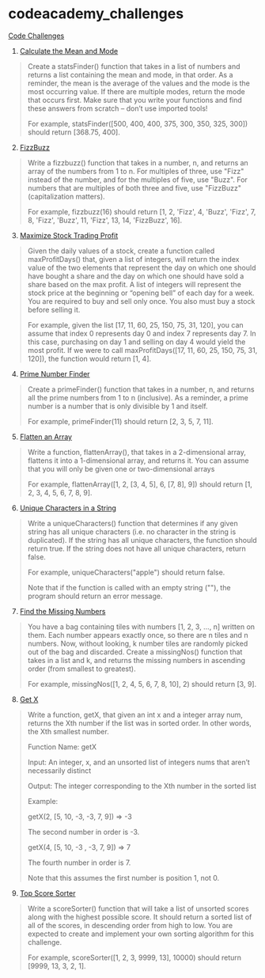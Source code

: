 # codeacademy_challenges

[Code Challenges](https://www.codecademy.com/code-challenges)


1. [Calculate the Mean and Mode](https://github.com/EreminD/codeacademy_challenges/blob/main/CalculateTheMeanAndMode.js)
> Create a statsFinder() function that takes in a list of numbers and returns a list containing the mean and mode, in that order. As a reminder, the mean is the average of the values and the mode is the most occurring value. If there are multiple modes, return the mode that occurs first. Make sure that you write your functions and find these answers from scratch – don’t use imported tools!
> 
> For example, statsFinder([500, 400, 400, 375, 300, 350, 325, 300]) should return [368.75, 400].
2. [FizzBuzz](https://github.com/EreminD/codeacademy_challenges/blob/main/FizzBuzz.js)
> Write a fizzbuzz() function that takes in a number, n, and returns an array of the numbers from 1 to n. For multiples of three, use "Fizz" instead of the number, and for the multiples of five, use "Buzz". For numbers that are multiples of both three and five, use "FizzBuzz" (capitalization matters).
> 
> For example, fizzbuzz(16) should return [1, 2, 'Fizz', 4, 'Buzz', 'Fizz', 7, 8, 'Fizz', 'Buzz', 11, 'Fizz', 13, 14, 'FizzBuzz', 16].
3. [Maximize Stock Trading Profit](https://github.com/EreminD/codeacademy_challenges/blob/main/MaximizeStockTradingProfit.js)
> Given the daily values of a stock, create a function called maxProfitDays() that, given a list of integers, will return the index value of the two elements that represent the day on which one should have bought a share and the day on which one should have sold a share based on the max profit.
> A list of integers will represent the stock price at the beginning or “opening bell” of each day for a week. You are required to buy and sell only once. You also must buy a stock before selling it.
> 
> For example, given the list [17, 11, 60, 25, 150, 75, 31, 120], you can assume that index 0 represents day 0 and index 7 represents day 7. In this case, purchasing on day 1 and selling on day 4 would yield the most profit. If we were to call maxProfitDays([17, 11, 60, 25, 150, 75, 31, 120]), the function would return [1, 4].
4. [Prime Number Finder](https://github.com/EreminD/codeacademy_challenges/blob/main/PrimeNumberFinder.js)
> Create a primeFinder() function that takes in a number, n, and returns all the prime numbers from 1 to n (inclusive). As a reminder, a prime number is a number that is only divisible by 1 and itself.
> 
> For example, primeFinder(11) should return [2, 3, 5, 7, 11].
5. [Flatten an Array](https://github.com/EreminD/codeacademy_challenges/blob/main/FlattenAnArray.js)
> Write a function, flattenArray(), that takes in a 2-dimensional array, flattens it into a 1-dimensional array, and returns it. You can assume that you will only be given one or two-dimensional arrays
> 
> For example, flattenArray([1, 2, [3, 4, 5], 6, [7, 8], 9]) should return [1, 2, 3, 4, 5, 6, 7, 8, 9].
6. [Unique Characters in a String](https://github.com/EreminD/codeacademy_challenges/blob/main/UniqueCharactersInAString.js)
> Write a uniqueCharacters() function that determines if any given string has all unique characters (i.e. no character in the string is duplicated). If the string has all unique characters, the function should return true. If the string does not have all unique characters, return false.
> 
> For example, uniqueCharacters("apple") should return false.
> 
> Note that if the function is called with an empty string (""), the program should return an error message.
7. [Find the Missing Numbers](https://github.com/EreminD/codeacademy_challenges/blob/main/FindTheMissingNumbers.js)
> You have a bag containing tiles with numbers [1, 2, 3, …, n] written on them. Each number appears exactly once, so there are n tiles and n numbers. Now, without looking, k number tiles are randomly picked out of the bag and discarded. Create a missingNos() function that takes in a list and k, and returns the missing numbers in ascending order (from smallest to greatest).
> 
> For example, missingNos([1, 2, 4, 5, 6, 7, 8, 10], 2) should return [3, 9].
8. [Get X](https://github.com/EreminD/codeacademy_challenges/blob/main/GetX.js)
> Write a function, getX, that given an int x and a integer array num, returns the Xth number if the list was in sorted order. In other words, the Xth smallest number.
> 
> Function Name: getX
> 
> Input: An integer, x, and an unsorted list of integers nums that aren’t necessarily distinct
> 
> Output: The integer corresponding to the Xth number in the sorted list
> 
> Example:
> 
> getX(2, [5, 10, -3, -3, 7, 9]) => -3
> 
> The second number in order is -3.
> 
> getX(4, [5, 10, -3 , -3, 7, 9]) => 7
> 
> The fourth number in order is 7.
> 
> Note that this assumes the first number is position 1, not 0.
9. [Top Score Sorter](https://github.com/EreminD/codeacademy_challenges/blob/main/TopScoreSorter.js)
> Write a scoreSorter() function that will take a list of unsorted scores along with the highest possible score. It should return a sorted list of all of the scores, in descending order from high to low. You are expected to create and implement your own sorting algorithm for this challenge.
> 
> For example, scoreSorter([1, 2, 3, 9999, 13], 10000) should return [9999, 13, 3, 2, 1].
